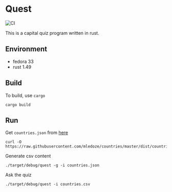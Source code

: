 # Quest

![CI](https://github.com/jostho/quest/workflows/CI/badge.svg)

This is a capital quiz program written in rust.

## Environment

* fedora 33
* rust 1.49

## Build

To build, use `cargo`

    cargo build

## Run

Get `countries.json` from [here](https://github.com/mledoze/countries)

    curl -O https://raw.githubusercontent.com/mledoze/countries/master/dist/countries.json

Generate csv content

    ./target/debug/quest -g -i countries.json

Ask the quiz

    ./target/debug/quest -i countries.csv
